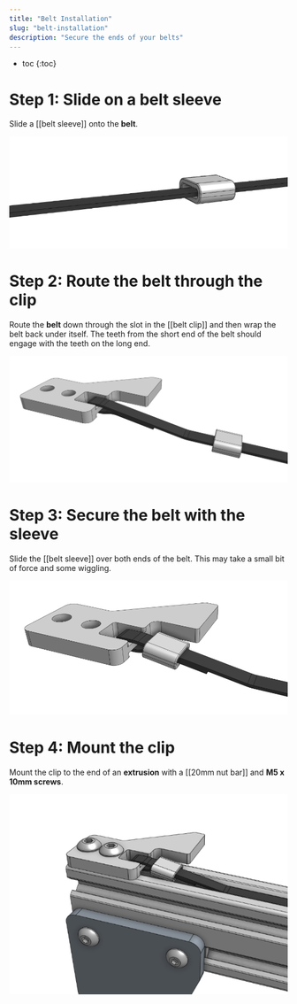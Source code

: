 ```yaml
---
title: "Belt Installation"
slug: "belt-installation"
description: "Secure the ends of your belts"
---
```


* toc
{:toc}

# Step 1: Slide on a belt sleeve
Slide a [[belt sleeve]] onto the **belt**.

![belt sleeve on bel](_images/belt_sleeve_on_bel.png)

# Step 2: Route the belt through the clip
Route the **belt** down through the slot in the [[belt clip]] and then wrap the belt back under itself. The teeth from the short end of the belt should engage with the teeth on the long end.

![belt routed through clip](_images/belt_routed_through_clip.png)

# Step 3: Secure the belt with the sleeve
Slide the [[belt sleeve]] over both ends of the belt. This may take a small bit of force and some wiggling.

![belt secured with sleeve](_images/belt_secured_with_sleeve.png)

# Step 4: Mount the clip
Mount the clip to the end of an **extrusion** with a [[20mm nut bar]] and **M5 x 10mm screws**.

![mounted belt clip](_images/mounted_belt_clip.png)

